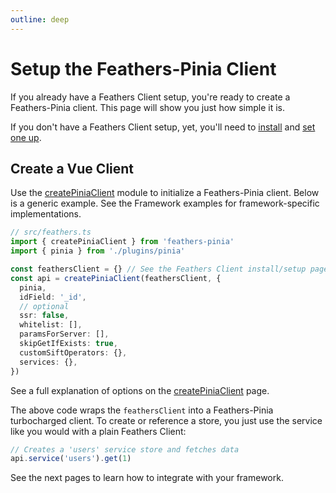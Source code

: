```yaml
---
outline: deep
---
```


<script setup>
import Badge from '../components/Badge.vue'
import BlockQuote from '../components/BlockQuote.vue'
</script>

# Setup the Feathers-Pinia Client

If you already have a Feathers Client setup, you're ready to create a Feathers-Pinia client. This page will show you
just how simple it is.

If you don't have a Feathers Client setup, yet, you'll need to [install](./install) and [set one up](./feathers-client.md).

## Create a Vue Client

Use the [createPiniaClient](/client/create-pinia-client) module to initialize a Feathers-Pinia client. Below is a generic
example. See the Framework examples for framework-specific implementations.

```ts
// src/feathers.ts
import { createPiniaClient } from 'feathers-pinia'
import { pinia } from './plugins/pinia'

const feathersClient = {} // See the Feathers Client install/setup pages
const api = createPiniaClient(feathersClient, { 
  pinia, 
  idField: '_id',
  // optional
  ssr: false,
  whitelist: [],
  paramsForServer: [],
  skipGetIfExists: true,
  customSiftOperators: {},
  services: {},
})
```

See a full explanation of options on the [createPiniaClient](/client/create-pinia-client) page.

The above code wraps the `feathersClient` into a Feathers-Pinia turbocharged client. To create or reference a store, you
just use the service like you would with a plain Feathers Client:

```ts
// Creates a 'users' service store and fetches data
api.service('users').get(1)
```

See the next pages to learn how to integrate with your framework.
